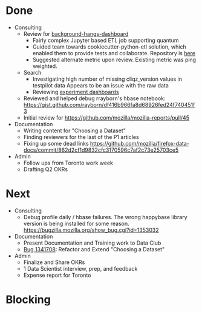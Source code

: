 # Done

* Consulting
  * Review for [background-hangs-dashboard](https://github.com/mozilla/mozilla-reports/pull/41)
    * Fairly complex Jupyter based ETL job supporting quantum
    * Guided team towards cookiecutter-python-etl solution, which enabled
      them to provide tests and collaborate. 
      Repository is [here](https://github.com/squarewave/background-hang-reporter-job)
    * Suggested alternate metric upon review.
      Existing metric was ping weighted.
  * Search
    * Investigating high number of missing cliqz_version values in testpilot data
      Appears to be an issue with the raw data
    * Reviewing [experiment dashboards](https://sql.telemetry.mozilla.org/dashboard/txp-cliqz-executive-summary_1)
  * Reviewed and helped debug rrayborn's hbase notebook:
    https://gist.github.com/rayborn/df416b966fa8d68926fed24f740451f3
  * Initial review for https://github.com/mozilla/mozilla-reports/pull/45
* Documentation
  * Writing content for "Choosing a Dataset"
  * Finding reviewers for the last of the P1 articles
  * Fixing up some dead links
    https://github.com/mozilla/firefox-data-docs/commit/862d2cf1d9832cfc3170596c7af2c73e25703ce5
* Admin
  * Follow ups from Toronto work week
  * Drafting Q2 OKRs

# Next

* Consulting
  * Debug profile daily / hbase failures.
    The wrong happybase library version is being installed for some reason.
    https://bugzilla.mozilla.org/show_bug.cgi?id=1353032
* Documentation
  * Present Documentation and Training work to Data Club
  * [Bug 1341708](http://bugzil.la/1341708): Refactor and Extend "Choosing a Dataset"
* Admin
  * Finalize and Share OKRs
  * 1 Data Scientist interview, prep, and feedback
  * Expense report for Toronto

# Blocking

